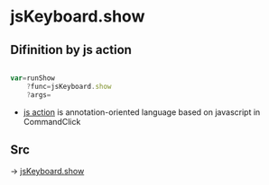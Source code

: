 # jsKeyboard.show

## Difinition by js action

```js.js

var=runShow
	?func=jsKeyboard.show
	?args=

```

- [js action](#) is annotation-oriented language based on javascript in CommandClick

## Src

-> [jsKeyboard.show](https://github.com/puutaro/CommandClick/blob/master/app/src/main/java/com/puutaro/commandclick/fragment_lib/terminal_fragment/js_interface/system/JsKeyboard.kt#L20)


